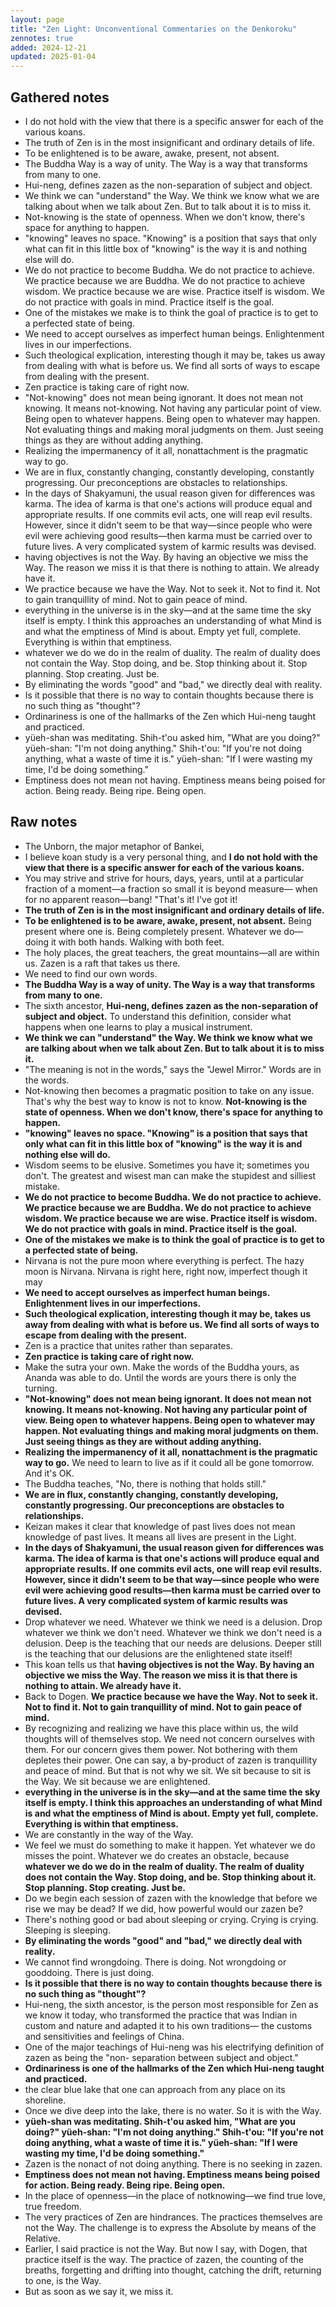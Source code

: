 ```yaml
---
layout: page
title: "Zen Light: Unconventional Commentaries on the Denkoroku"
zennotes: true
added: 2024-12-21
updated: 2025-01-04
---
```


## Gathered notes

- I do not hold with the view that there is a specific answer for each of the various koans.
- The truth of Zen is in the most insignificant and ordinary details of life.
- To be enlightened is to be aware, awake, present, not absent.
- The Buddha Way is a way of unity. The Way is a way that transforms from many to one.
- Hui-neng, defines zazen as the non-separation of subject and object.
- We think we can "understand" the Way. We think we know what we are talking about when we talk about Zen. But to talk about it is to miss it.
- Not-knowing is the state of openness. When we don't know, there's space for anything to happen.
- "knowing" leaves no space. "Knowing" is a position that says that only what can fit in this little box of "knowing" is the way it is and nothing else will do.
- We do not practice to become Buddha. We do not practice to achieve. We practice because we are Buddha. We do not practice to achieve wisdom. We practice because we are wise. Practice itself is wisdom. We do not practice with goals in mind. Practice itself is the goal.
- One of the mistakes we make is to think the goal of practice is to get to a perfected state of being.
- We need to accept ourselves as imperfect human beings. Enlightenment lives in our imperfections.
- Such theological explication, interesting though it may be, takes us away from dealing with what is before us. We find all sorts of ways to escape from dealing with the present.
- Zen practice is taking care of right now.
- "Not-knowing" does not mean being ignorant. It does not mean not knowing. It means not-knowing. Not having any particular point of view. Being open to whatever happens. Being open to whatever may happen. Not evaluating things and making moral judgments on them. Just seeing things as they are without adding anything.
- Realizing the impermanency of it all, nonattachment is the pragmatic way to go.
- We are in flux, constantly changing, constantly developing, constantly progressing. Our preconceptions are obstacles to relationships.
- In the days of Shakyamuni, the usual reason given for differences was karma. The idea of karma is that one's actions will produce equal and appropriate results. If one commits evil acts, one will reap evil results. However, since it didn't seem to be that way—since people who were evil were achieving good results—then karma must be carried over to future lives. A very complicated system of karmic results was devised.
- having objectives is not the Way. By having an objective we miss the Way. The reason we miss it is that there is nothing to attain. We already have it.
- We practice because we have the Way. Not to seek it. Not to find it. Not to gain tranquillity of mind. Not to gain peace of mind.
- everything in the universe is in the sky—and at the same time the sky itself is empty. I think this approaches an understanding of what Mind is and what the emptiness of Mind is about. Empty yet full, complete. Everything is within that emptiness.
- whatever we do we do in the realm of duality. The realm of duality does not contain the Way. Stop doing, and be. Stop thinking about it. Stop planning. Stop creating. Just be.
- By eliminating the words "good" and "bad," we directly deal with reality.
- Is it possible that there is no way to contain thoughts because there is no such thing as "thought"?
- Ordinariness is one of the hallmarks of the Zen which Hui-neng taught and practiced.
- yüeh-shan was meditating. Shih-t'ou asked him, "What are you doing?" yüeh-shan: "I'm not doing anything." Shih-t'ou: "If you're not doing anything, what a waste of time it is." yüeh-shan: "If I were wasting my time, I'd be doing something."
- Emptiness does not mean not having. Emptiness means being poised for action. Being ready. Being ripe. Being open.

## Raw notes

- The Unborn, the major metaphor of Bankei,
- I believe koan study is a very personal thing, and **I do not hold with the view that there is a specific answer for each of the various koans.**
- You may strive and strive for hours, days, years, until at a particular fraction of a moment—a fraction so small it is beyond measure— when for no apparent reason—bang! "That's it! I've got it!
- **The truth of Zen is in the most insignificant and ordinary details of life.**
- **To be enlightened is to be aware, awake, present, not absent.** Being present where one is. Being
completely present. Whatever we do—doing it with both hands. Walking with both feet.
- The holy places, the great teachers, the great mountains—all are within us. Zazen is a raft that takes us there.
- We need to find our own words.
- **The Buddha Way is a way of unity. The Way is a way that transforms from many to one.**
- The sixth ancestor, **Hui-neng, defines zazen as the non-separation of subject and object.** To understand this definition, consider what happens when one learns to play a musical instrument.
- **We think we can "understand" the Way. We think we know what we are talking about when we talk about Zen. But to talk about it is to miss it.**
- "The meaning is not in the words," says the "Jewel Mirror." Words are in the words.
- Not-knowing then becomes a pragmatic position to take on any issue. That's why the best way to know is
not to know. **Not-knowing is the state of openness. When we don't know, there's space for anything to happen.**
- **"knowing" leaves no space. "Knowing" is a position that says that only what can fit in this little box of "knowing" is the way it is and nothing else will do.**
- Wisdom seems to be elusive. Sometimes you have it; sometimes you don't. The greatest and wisest man can make the stupidest and silliest mistake.
- **We do not practice to become Buddha. We do not practice to achieve. We practice because we are Buddha. We do not practice to achieve wisdom. We practice because we are wise. Practice itself is wisdom. We do not practice with goals in mind. Practice itself is the goal.**
- **One of the mistakes we make is to think the goal of practice is to get to a perfected state of being.**
- Nirvana is not the pure moon where everything is perfect. The hazy moon is Nirvana. Nirvana is right here, right now, imperfect though it may
- **We need to accept ourselves as imperfect human beings. Enlightenment lives in our imperfections.**
- **Such theological explication, interesting though it may be, takes us away from dealing with what is before us. We find all sorts of ways to escape from dealing with the present.**
- Zen is a practice that unites rather than separates.
- **Zen practice is taking care of right now.**
- Make the sutra your own. Make the words of the Buddha yours, as Ananda was able to do. Until the words are yours there is only the turning.
- **"Not-knowing" does not mean being ignorant. It does not mean not knowing. It means not-knowing. Not having any particular point of view. Being open to whatever happens. Being open to whatever may happen. Not evaluating things and making moral judgments on them. Just seeing things as they are without adding anything.**
- **Realizing the impermanency of it all, nonattachment is the pragmatic way to go.** We need to learn to live as if it could all be gone tomorrow. And it's OK.
- The Buddha teaches, "No, there is nothing that holds still."
- **We are in flux, constantly changing, constantly developing, constantly progressing. Our preconceptions are obstacles to relationships.**
- Keizan makes it clear that knowledge of past lives does not mean knowledge of past lives. It means all lives are present in the Light.
- **In the days of Shakyamuni, the usual reason given for differences was karma. The idea of karma is that one's actions will produce equal and appropriate results. If one commits evil acts, one will reap evil results. However, since it didn't seem to be that way—since people who were evil were achieving good results—then karma must be carried over to future lives. A very complicated system of karmic results was devised.**
- Drop whatever we need. Whatever we think we need is a delusion. Drop whatever we think we don't need. Whatever we think we don't need is a delusion. Deep is the teaching that our needs are delusions. Deeper still is the teaching that our delusions are the enlightened state itself!
- This koan tells us that **having objectives is not the Way. By having an objective we miss the Way. The reason we miss it is that there is nothing to attain. We already have it.**
- Back to Dogen. **We practice because we have the Way. Not to seek it. Not to find it. Not to gain tranquillity of mind. Not to gain peace of mind.**
- By recognizing and realizing we have this place within us, the wild thoughts will of themselves stop. We need not concern ourselves with them. For our concern gives them power. Not bothering with them
depletes their power. One can say, a by-product of zazen is tranquillity and peace of mind. But that is not why we sit. We sit because to sit is the Way. We sit because we are enlightened.
- **everything in the universe is in the sky—and at the same time the sky itself is empty. I think this approaches an understanding of what Mind is and what the emptiness of Mind is about. Empty yet full, complete. Everything is within that emptiness.**
- We are constantly in the way of the Way.
- We feel we must do something to make it happen. Yet whatever we do misses the point. Whatever we do creates an obstacle, because **whatever we do we do in the realm of duality. The realm of duality does not contain the Way. Stop doing, and be. Stop thinking about it. Stop planning. Stop creating. Just be.**
- Do we begin each session of zazen with the knowledge that before we rise we may be dead? If we did, how powerful would our zazen be?
- There's nothing good or bad about sleeping or crying. Crying is crying. Sleeping is sleeping.
- **By eliminating the words "good" and "bad," we directly deal with reality.**
- We cannot find wrongdoing. There is doing. Not wrongdoing or gooddoing. There is just doing.
- **Is it possible that there is no way to contain thoughts because there is no such thing as "thought"?**
- Hui-neng, the sixth ancestor, is the person most responsible for Zen as we know it today, who transformed the practice that was Indian in custom and nature and adapted it to his own traditions— the customs and sensitivities and feelings of China.
- One of the major teachings of Hui-neng was his electrifying definition of zazen as being the "non- separation between subject and object."
- **Ordinariness is one of the hallmarks of the Zen which Hui-neng taught and practiced.**
- the clear blue lake that one can approach from any place on its shoreline.
- Once we dive deep into the lake, there is no water. So it is with the Way.
- **yüeh-shan was meditating. Shih-t'ou asked him, "What are you doing?" yüeh-shan: "I'm not doing anything." Shih-t'ou: "If you're not doing anything, what a waste of time it is." yüeh-shan: "If I were wasting my time, I'd be doing something."**
- Zazen is the nonact of not doing anything. There is no seeking in zazen.
- **Emptiness does not mean not having. Emptiness means being poised for action. Being ready. Being ripe. Being open.**
- In the place of openness—in the place of notknowing—we find true love, true freedom.
- The very practices of Zen are hindrances. The practices themselves are not the Way. The challenge is to express the Absolute by means of the Relative.
- Earlier, I said practice is not the Way. But now I say, with Dogen, that practice itself is the way. The practice of zazen, the counting of the breaths, forgetting and drifting into thought, catching the drift, returning to one, is the Way.
- But as soon as we say it, we miss it.